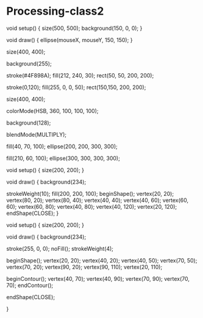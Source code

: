 # Processing-class2

void setup() {
  size(500, 500);
  background(150, 0, 0);
}

void draw() {
  ellipse(mouseX, mouseY, 150, 150);
}


size(400, 400);

background(255);

stroke(#4F898A);
fill(212, 240, 30);
rect(50, 50, 200, 200);

stroke(0,120);
fill(255, 0, 0, 50);
rect(150,150, 200, 200);

size(400, 400);

colorMode(HSB, 360, 100, 100, 100);

background(128);

blendMode(MULTIPLY);

fill(40, 70, 100);
ellipse(200, 200, 300, 300);

fill(210, 60, 100);
ellipse(300, 300, 300, 300);



void setup() {
size(200, 200);
}

void draw() {
background(234);


strokeWeight(10);
fill(200, 200, 100);
beginShape();
vertex(20, 20);
vertex(80, 20);
vertex(80, 40);
vertex(40, 40);
vertex(40, 60);
vertex(60, 60);
vertex(60, 80);
vertex(40, 80);
vertex(40, 120);
vertex(20, 120);
endShape(CLOSE);
}




void setup() {
size(200, 200);
}

void draw() {
background(234);

stroke(255, 0, 0);
noFill();
strokeWeight(4);



beginShape();
vertex(20, 20);
vertex(40, 20);
vertex(40, 50);
vertex(70, 50);
vertex(70, 20);
vertex(90, 20);
vertex(90, 110);
vertex(20, 110);

beginContour();
vertex(40, 70);
vertex(40, 90);
vertex(70, 90);
vertex(70, 70);
endContour();

endShape(CLOSE);

}
